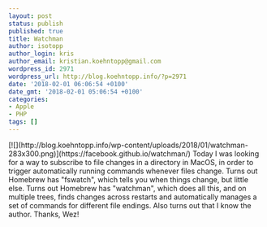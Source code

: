 ```yaml
---
layout: post
status: publish
published: true
title: Watchman
author: isotopp
author_login: kris
author_email: kristian.koehntopp@gmail.com
wordpress_id: 2971
wordpress_url: http://blog.koehntopp.info/?p=2971
date: '2018-02-01 06:06:54 +0100'
date_gmt: '2018-02-01 05:06:54 +0100'
categories:
- Apple
- PHP
tags: []
---
```

<p>[![](http://blog.koehntopp.info/wp-content/uploads/2018/01/watchman-283x300.png)](https://facebook.github.io/watchman/) Today I was looking for a way to subscribe to file changes in a directory in MacOS, in order to trigger automatically running commands whenever files change. Turns out Homebrew has "fswatch", which tells you when things change, but little else. Turns out Homebrew has "watchman", which does all this, and on multiple trees, finds changes across restarts and automatically manages a set of commands for different file endings. Also turns out that I know the author. Thanks, Wez!</p>
